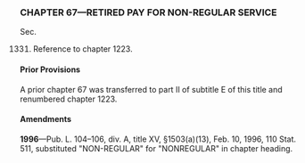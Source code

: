### **CHAPTER 67—RETIRED PAY FOR NON-REGULAR SERVICE** ###

Sec.

1331. Reference to chapter 1223.

#### Prior Provisions ####

A prior chapter 67 was transferred to part II of subtitle E of this title and renumbered chapter 1223.

#### Amendments ####

**1996**—Pub. L. 104–106, div. A, title XV, §1503(a)(13), Feb. 10, 1996, 110 Stat. 511, substituted "NON-REGULAR" for "NONREGULAR" in chapter heading.